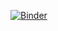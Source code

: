 [![Binder](https://mybinder.org/badge.svg)](https://mybinder.org/v2/gh/faibiofsf/jupyter_test/master)
